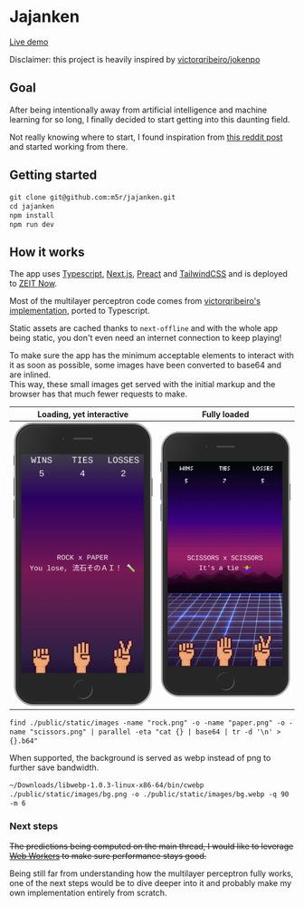 # Jajanken

[Live demo](https://www.jajanken.app/)

Disclaimer: this project is heavily inspired by [victorqribeiro/jokenpo](https://github.com/victorqribeiro/jokenpo/)

## Goal

After being intentionally away from artificial intelligence and machine learning for so long, I finally decided to start getting into this daunting field.  

Not really knowing where to start, I found inspiration from [this reddit post](https://www.reddit.com/r/gamedev/comments/b35tez/can_a_neural_network_beat_you_on_a_game_of_rock/) and started working from there.

## Getting started

```shell script
git clone git@github.com:m5r/jajanken.git
cd jajanken
npm install
npm run dev
```

## How it works

The app uses [Typescript](https://github.com/microsoft/TypeScript), [Next.js](https://github.com/zeit/next.js), [Preact](https://github.com/developit/preact) and [TailwindCSS](https://github.com/tailwindcss/tailwindcss) and is deployed to [ZEIT Now](https://zeit.co).

Most of the multilayer perceptron code comes from [victorqribeiro's implementation](https://github.com/victorqribeiro/jokenpo/blob/master/js/MLP.js), ported to Typescript.

Static assets are cached thanks to `next-offline` and with the whole app being static, you don't even need an internet connection to keep playing!

To make sure the app has the minimum acceptable elements to interact with it as soon as possible, some images have been converted to base64 and are inlined.  
This way, these small images get served with the initial markup and the browser has that much fewer requests to make.

Loading, yet interactive|Fully loaded
:---------------------------:|:---------------------------:
![](./screenshot-loading.png)|![](./screenshot-loaded.png)

```shell script
find ./public/static/images -name "rock.png" -o -name "paper.png" -o -name "scissors.png" | parallel -eta "cat {} | base64 | tr -d '\n' > {}.b64"
```

When supported, the background is served as webp instead of png to further save bandwidth.

```shell script
~/Downloads/libwebp-1.0.3-linux-x86-64/bin/cwebp ./public/static/images/bg.png -o ./public/static/images/bg.webp -q 90 -m 6
```

### Next steps

~~The predictions being computed on the main thread, I would like to leverage [Web Workers](https://developer.mozilla.org/en-US/docs/Web/API/Web_Workers_API) to make sure performance stays good.~~

Being still far from understanding how the multilayer perceptron fully works, one of the next steps would be to dive deeper into it and probably make my own implementation entirely from scratch.
